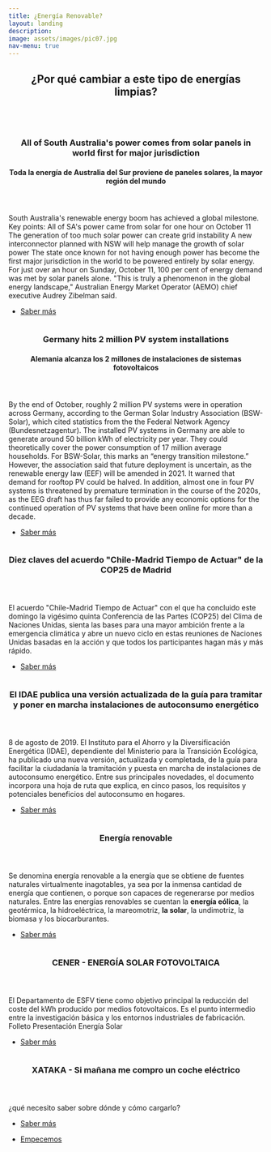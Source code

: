 ```yaml
---
title: ¿Energía Renovable?
layout: landing
description: 
image: assets/images/pic07.jpg
nav-menu: true
---
```


<!-- Main -->
<div id="main">

<!-- One -->
<section id="one">
	<div class="inner">
		<header class="major">
			<h2>¿Por qué cambiar a este tipo de energías limpias?</h2>
		</header>
		<p></p>
	</div>
</section>

<!-- Two -->
<section id="two" class="spotlights">
	<section>
		<a href="https://www.abc.net.au/news/2020-10-25/all-sa-power-from-solar-for-first-time/12810366" class="image" target="_blank">
			<img src="assets/images/Australia.jpg" alt="" data-position="center center" />
		</a>	
		<div class="content">
			<div class="inner">
				<header class="major">
					<h3>All of South Australia's power comes from solar panels in world first for major jurisdiction</h3>
					<h4>
Toda la energía de Australia del Sur proviene de paneles solares, la mayor región del mundo</h4>
				</header>
				<p>South Australia's renewable energy boom has achieved a global milestone.
Key points:
All of SA's power came from solar for one hour on October 11
The generation of too much solar power can create grid instability
A new interconnector planned with NSW will help manage the growth of solar power
The state once known for not having enough power has become the first major jurisdiction in the world to be powered entirely by solar energy.
For just over an hour on Sunday, October 11, 100 per cent of energy demand was met by solar panels alone.
"This is truly a phenomenon in the global energy landscape," Australian Energy Market Operator (AEMO) chief executive Audrey Zibelman said.</p>
				<ul class="actions">
					<li><a href="https://www.abc.net.au/news/2020-10-25/all-sa-power-from-solar-for-first-time/12810366" target="_blank" class="button">Saber más</a></li>
				</ul>
			</div>
		</div>
	</section>
	<section>
		<a href="https://www.pv-magazine.com/2020/12/04/germany-hits-2-million-pv-system-installations/" class="image" target="_blank">
			<img src="assets/images/Germany2PV.jpg" alt="" data-position="center center" />
		</a>	
		<div class="content">
			<div class="inner">
				<header class="major">
					<h3>Germany hits 2 million PV system installations</h3>
					<h4>
Alemania alcanza los 2 millones de instalaciones de sistemas fotovoltaicos</h4>
				</header>
				<p>By the end of October, roughly 2 million PV systems were in operation across Germany, according to the German Solar Industry Association (BSW-Solar), which cited statistics from the the Federal Network Agency (Bundesnetzagentur).
The installed PV systems in Germany are able to generate around 50 billion kWh of electricity per year. They could theoretically cover the power consumption of 17 million average households. For BSW-Solar, this marks an “energy transition milestone.”
However, the association said that future deployment is uncertain, as the renewable energy law (EEF) will be amended in 2021. It warned that demand for rooftop PV could be halved. In addition, almost one in four PV systems is threatened by premature termination in the course of the 2020s, as the EEG draft has thus far failed to provide any economic options for the continued operation of PV systems that have been online for more than a decade.</p>
				<ul class="actions">
					<li><a href="https://www.pv-magazine.com/2020/12/04/germany-hits-2-million-pv-system-installations/" target="_blank" class="button">Saber más</a></li>
				</ul>
			</div>
		</div>
	</section>
	<section>
		<a href="https://www.efe.com/efe/america/portada/diez-claves-del-acuerdo-chile-madrid-tiempo-de-actuar-la-cop25/20000064-4132900" class="image" target="_blank">
			<img src="assets/images/acuerdoclima.jpg" alt="" data-position="center center" />
		</a>	
		<div class="content">
			<div class="inner">
				<header class="major">
					<h3>Diez claves del acuerdo "Chile-Madrid Tiempo de Actuar" de la COP25 de Madrid</h3>
				</header>
				<p>El acuerdo "Chile-Madrid Tiempo de Actuar" con el que ha concluido este domingo la vigésimo quinta Conferencia de las Partes (COP25) del Clima de Naciones Unidas, sienta las bases para una mayor ambición frente a la emergencia climática y abre un nuevo ciclo en estas reuniones de Naciones Unidas basadas en la acción y que todos los participantes hagan más y más rápido.</p>
				<ul class="actions">
					<li><a href="https://www.efe.com/efe/america/portada/diez-claves-del-acuerdo-chile-madrid-tiempo-de-actuar-la-cop25/20000064-4132900" target="_blank" class="button">Saber más</a></li>
				</ul>
			</div>
		</div>
	</section>
	<section>
		<a href="https://www.idae.es/" class="image" target="_blank">
			<img src="assets/images/pic08.jpg" alt="" data-position="center center" />
		</a>	
		<div class="content">
			<div class="inner">
				<header class="major">
					<h3>El IDAE publica una versión actualizada de la guía para tramitar y poner en marcha instalaciones de autoconsumo energético</h3>
				</header>
				<p>8 de agosto de 2019. El Instituto para el Ahorro y la Diversificación Energética (IDAE), dependiente del Ministerio para la Transición Ecológica, ha publicado una nueva versión, actualizada y completada, de la guía para facilitar la ciudadanía la tramitación y puesta en marcha de instalaciones de autoconsumo energético. Entre sus principales novedades, el documento incorpora una hoja de ruta que explica, en cinco pasos, los requisitos y potenciales beneficios del autoconsumo en hogares.</p>
				<ul class="actions">
					<li><a href="https://www.idae.es/noticias/el-idae-publica-una-version-actualizada-de-la-guia-para-tramitar-y-poner-en-marcha" target="_blank" class="button">Saber más</a></li>
				</ul>
			</div>
		</div>
	</section>
	<section>
		<a href="https://es.wikipedia.org/wiki/Energ%C3%ADa_renovable" class="image" target="_blank">
			<img src="assets/images/pic09.jpg" alt="" data-position="top center" />
		</a>
		<div class="content">
			<div class="inner">
				<header class="major">
					<h3><span class="icon alt fa-wikipedia-w"></span> Energía renovable</h3>
				</header>
				<p>Se denomina energía renovable a la energía que se obtiene de fuentes naturales virtualmente inagotables, ya sea por la inmensa cantidad de energía que contienen, o porque son capaces de regenerarse por medios naturales. Entre las energías renovables se cuentan la <strong>energía eólica</strong>, la geotérmica, la hidroeléctrica, la mareomotriz, <strong>la solar</strong>, la undimotriz, la biomasa y los biocarburantes.</p>
				<ul class="actions">
					<li><a href="https://es.wikipedia.org/wiki/Energ%C3%ADa_renovable" class="button">Saber más</a></li>
				</ul>
			</div>
		</div>
	</section>
	<section>
		<a href="http://www.cener.com/areas-de-investigacion/departamento-solar-fotovoltaica/" class="image">
			<img src="assets/images/pic10.jpg" alt="" data-position="25% 25%" />
		</a>
		<div class="content">
			<div class="inner">
				<header class="major">
					<h3>CENER - ENERGÍA SOLAR FOTOVOLTAICA</h3>
				</header>
				<p>El Departamento de ESFV tiene como objetivo principal la reducción del coste del kWh producido por medios fotovoltaicos. Es el punto intermedio entre la investigación básica y los entornos industriales de fabricación.
				Folleto Presentación Energía Solar </p>
				<ul class="actions">
					<li><a href="https://issuu.com/ceneronline/docs/cener-energia_solar_fotovoltaica-photovoltaic_sola" class="button">Saber más</a></li>
				</ul>
			</div>
		</div>
	</section>
		<section>
		<a href="https://www.xataka.com/automovil/manana-me-compro-coche-electrico-que-necesito-saber-donde-como-cargarlo" class="image">
			<img src="assets/images/xatakaAutoElect.jpg" alt="" data-position="25% 25%" />
		</a>
		<div class="content">
			<div class="inner">
				<header class="major">
					<h3>XATAKA - Si mañana me compro un coche eléctrico</h3>
				</header>
				<p>¿qué necesito saber sobre dónde y cómo cargarlo? </p>
				<ul class="actions">
					<li><a href="https://www.xataka.com/automovil/manana-me-compro-coche-electrico-que-necesito-saber-donde-como-cargarlo" class="button">Saber más</a></li>
				</ul>
			</div>
		</div>
	</section>
</section>

<!-- Three 
<section id="three">
	<div class="inner">
		<header class="major">
			<h2>Massa libero</h2>
		</header>
		<p>Nullam et orci eu lorem consequat tincidunt vivamus et sagittis libero. Mauris aliquet magna magna sed nunc rhoncus pharetra. Pellentesque condimentum sem. In efficitur ligula tate urna. Maecenas laoreet massa vel lacinia pellentesque lorem ipsum dolor. Nullam et orci eu lorem consequat tincidunt. Vivamus et sagittis libero. Mauris aliquet magna magna sed nunc rhoncus amet pharetra et feugiat tempus.</p>
		<ul class="actions">
			<li><a href="generic.html" class="button next">Empecemos</a></li>
		</ul>
	</div>
</section>
-->

<section id="three">
	<div class="inner">		
		<ul class="actions">
			<li><a href="index.html" class="button next">Empecemos</a></li>
		</ul>
	</div>
</section>
</div>
